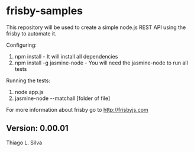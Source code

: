 # frisby-samples
This repository will be used to create a simple node.js REST API using the frisby to automate it. 

Configuring:

1. npm install - It will install all dependencies
2. npm install -g jasmine-node - You will need the jasmine-node to run all tests

Running the tests:

1. node app.js
2. jasmine-node --matchall [folder of file]


For more information about frisby go to http://frisbyjs.com

Version: 0.00.01
--
Thiago L. Silva
